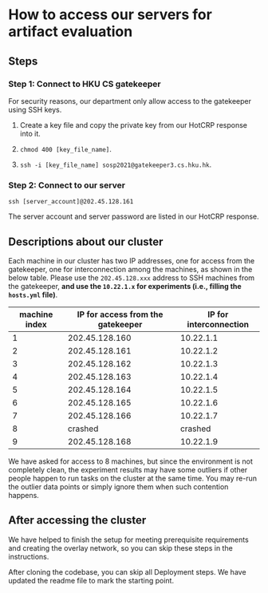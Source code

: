 # How to access our servers for artifact evaluation

## Steps

### Step 1: Connect to HKU CS gatekeeper

For security reasons, our department only allow access to the gatekeeper using SSH keys.

1. Create a key file and copy the private key from our HotCRP response into it.

2. `chmod 400 [key_file_name]`.

3. `ssh -i [key_file_name] sosp2021@gatekeeper3.cs.hku.hk`.

### Step 2: Connect to our server

    ssh [server_account]@202.45.128.161

The server account and server password are listed in our HotCRP response.

## Descriptions about our cluster

Each machine in our cluster has two IP addresses, one for access from the
gatekeeper, one for interconnection among the machines, as shown in the below
table. Please use the `202.45.128.xxx` address to SSH machines from the
gatekeeper, **and use the `10.22.1.x` for experiments (i.e., filling the `hosts.yml`
file)**.

| machine index | IP for access from the gatekeeper | IP for interconnection |
| ------------- | --------------------------------- | ---------------------- |
| 1             | 202.45.128.160                    | 10.22.1.1              |
| 2             | 202.45.128.161                    | 10.22.1.2              |
| 3             | 202.45.128.162                    | 10.22.1.3              |
| 4             | 202.45.128.163                    | 10.22.1.4              |
| 5             | 202.45.128.164                    | 10.22.1.5              |
| 6             | 202.45.128.165                    | 10.22.1.6              |
| 7             | 202.45.128.166                    | 10.22.1.7              |
| 8             | crashed                           | crashed                |
| 9             | 202.45.128.168                    | 10.22.1.9              |

We have asked for access to 8 machines, but since the environment is not completely clean,
the experiment results may have some outliers if other people happen to run tasks on the cluster at the same time.
You may re-run the outlier data points or simply ignore them when such contention happens.

## After accessing the cluster

We have helped to finish the setup for meeting prerequisite requirements and
creating the overlay network, so you can skip these steps in the instructions.

After cloning the codebase, you can skip all Deployment steps.
We have updated the readme file to mark the starting point.
